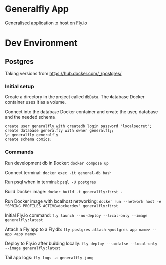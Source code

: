 # Generalfly App
Generalised application to host on [Fly.io](https://fly.io/)

# Dev Environment
## Postgres
Taking versions from https://hub.docker.com/_/postgres/

### Initial setup
Create a directory in the project called `dbData`.
The database Docker container uses it as a volume.

Connect into the database Docker container and create the user, database and the needed schema.
```postgresql
create user generalfly with createdb login password 'localsecret';
create database generalfly with owner generalfly;
\c generalfly generalfly
create schema comics;
```

### Commands
Run development db in Docker: `docker compose up`

Connect terminal: `docker exec -it general-db bash`

Run psql when in terminal: `psql -U postgres`

Build Docker image: `docker build -t generalfly:first .`

Run Docker image with localhost networking: `docker run --network host -e "SPRING_PROFILES_ACTIVE=dockerdev" generalfly:first`

Initial Fly.io command: `fly launch --no-deploy --local-only --image generalfly:latest`

Attach a Fly app to a Fly db: `fly postgres attach <postgres app name> --app <app name>`

Deploy to Fly.io after building locally: `fly deploy --ha=false --local-only --image generalfly:latest`

Tail app logs: `fly logs -a generalfly-jung`
